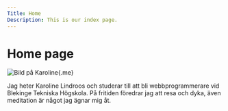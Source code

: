 ```yaml
---
Title: Home
Description: This is our index page.
---
```


Home page
==========================

![Bild på Karoline](%base_url%/image/karoline.jpg){.me}

Jag heter Karoline Lindroos och studerar till att bli webbprogrammerare vid Blekinge Tekniska Högskola. På fritiden föredrar jag att resa och dyka, även meditation är något jag ägnar mig åt. 
